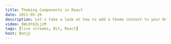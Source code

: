 ```yaml
---
title: Theming Components in React
date: 2021-05-26
description: Let's take a look at how to add a theme context to your React components so you can easily add theming.
video: 6WL9t63LjzM
tags: [live streams, Bit, React]
host: Benjy
---
```

